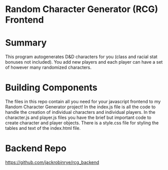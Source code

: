 # Random Character Generator (RCG) Frontend 

# Summary
This program autogenerates D&D characters for you (class and racial stat bonuses not included). You add new players and each player can have a set of however many randomized characters.

# Building Components
The files in this repo contain all you need for your javascript frontend to my Random Character Generator project! 
In the index.js file is all the code to handle the creation of individual characters and individual players. 
In the character.js and player.js files you have the brief but important code to create character and player objects.
There is a style.css file for styling the tables and text of the index.html file.

# Backend Repo
https://github.com/jackrobinrye/rcg_backend

